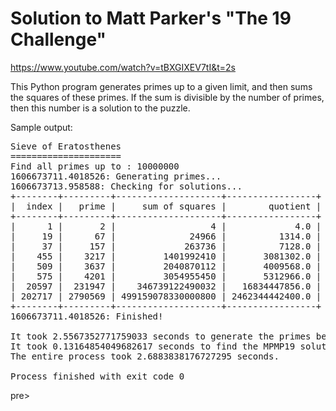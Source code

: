 <h1>Solution to Matt Parker's "The 19 Challenge"</h1>

https://www.youtube.com/watch?v=tBXGIXEV7tI&t=2s

This Python program generates primes up to a given limit, and then sums the squares of these primes.
If the sum is divisible by the number of primes, then this number is a solution to the puzzle.

Sample output:
<pre>
Sieve of Eratosthenes
=====================
Find all primes up to : 10000000
1606673711.4018526: Generating primes...
1606673713.958588: Checking for solutions...
+--------+---------+--------------------+-----------------+
|  index |   prime |     sum of squares |        quotient |
+--------+---------+--------------------+-----------------+
|      1 |       2 |                  4 |             4.0 |
|     19 |      67 |              24966 |          1314.0 |
|     37 |     157 |             263736 |          7128.0 |
|    455 |    3217 |         1401992410 |       3081302.0 |
|    509 |    3637 |         2040870112 |       4009568.0 |
|    575 |    4201 |         3054955450 |       5312966.0 |
|  20597 |  231947 |    346739122490032 |   16834447856.0 |
| 202717 | 2790569 | 499159078330000800 | 2462344442400.0 |
+--------+---------+--------------------+-----------------+
1606673711.4018526: Finished!

It took 2.5567352771759033 seconds to generate the primes below 10000000.
It took 0.13164854049682617 seconds to find the MPMP19 solutions.
The entire process took 2.6883838176727295 seconds.

Process finished with exit code 0
</pre>pre>